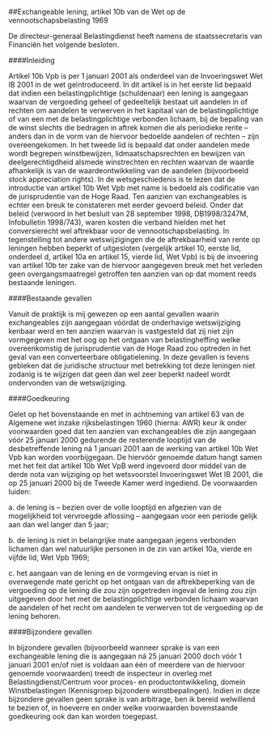 <meta http-equiv='Content-Type' content='text/html; charset=utf-8' />

##Exchangeable lening, artikel 10b van de Wet op de vennootschapsbelasting 1969

De directeur-generaal Belastingdienst heeft namens de staatssecretaris van Financiën het volgende besloten.     

####Inleiding

Artikel 10b Vpb is per 1 januari 2001 als onderdeel van de Invoeringswet Wet IB 2001 in de wet geïntroduceerd. In dit artikel is in het eerste lid bepaald dat indien een belastingplichtige (schuldenaar) een lening is aangegaan waarvan de vergoeding geheel of gedeeltelijk bestaat uit aandelen in of rechten om aandelen te verwerven in het kapitaal van de belastingplichtige of van een met de belastingplichtige verbonden lichaam, bij de bepaling van de winst slechts die bedragen in aftrek komen die als periodieke rente – anders dan in de vorm van de hiervoor bedoelde aandelen of rechten – zijn overeengekomen. In het tweede lid is bepaald dat onder aandelen mede wordt begrepen winstbewijzen, lidmaatschapsrechten en bewijzen van deelgerechtigdheid alsmede winstrechten en rechten waarvan de waarde afhankelijk is van de waardeontwikkeling van de aandelen (bijvoorbeeld stock appreciation rights). In de wetsgeschiedenis is te lezen dat de introductie van artikel 10b Wet Vpb met name is bedoeld als codificatie van de jurisprudentie van de Hoge Raad. Ten aanzien van exchangeables is echter een breuk te constateren met eerder gevoerd beleid. Onder dat beleid (verwoord in het besluit van 28 september 1998, DB1998/3247M, Infobulletin 1998/743), waren kosten die verband hielden met het conversierecht wel aftrekbaar voor de vennootschapsbelasting. In tegenstelling tot andere wetswijzigingen die de aftrekbaarheid van rente op leningen hebben beperkt of uitgesloten (vergelijk artikel 10, eerste lid, onderdeel d, artikel 10a en artikel 15, vierde lid, Wet Vpb) is bij de invoering van artikel 10b ter zake van de hiervoor aangegeven breuk met het verleden geen overgangsmaatregel getroffen ten aanzien van op dat moment reeds bestaande leningen.    

####Bestaande gevallen

Vanuit de praktijk is mij gewezen op een aantal gevallen waarin exchangeables zijn aangegaan vóórdat de onderhavige wetswijziging kenbaar werd en ten aanzien waarvan is vastgesteld dat zij niet zijn vormgegeven met het oog op het ontgaan van belastingheffing welke overeenkomstig de jurisprudentie van de Hoge Raad zou optreden in het geval van een converteerbare obligatielening. In deze gevallen is tevens gebleken dat de juridische structuur met betrekking tot deze leningen niet zodanig is te wijzigen dat geen dan wel zeer beperkt nadeel wordt ondervonden van de wetswijziging.    

####Goedkeuring

Gelet op het bovenstaande en met in achtneming van artikel 63 van de Algemene wet inzake rijksbelastingen 1960 (hierna: AWR) keur ik onder voorwaarden goed dat ten aanzien van exchangeables die zijn aangegaan vóór 25 januari 2000 gedurende de resterende looptijd van de desbetreffende lening ná 1 januari 2001 aan de werking van artikel 10b Wet Vpb kan worden voorbijgegaan. De hiervóór genoemde datum hangt samen met het feit dat artikel 10b Wet VpB werd ingevoerd door middel van de derde nota van wijziging op het wetsvoorstel Invoeringswet Wet IB 2001, die op 25 januari 2000 bij de Tweede Kamer werd ingediend. De voorwaarden luiden: 

a. de lening is – bezien over de volle looptijd en afgezien van de mogelijkheid tot vervroegde aflossing – aangegaan voor een periode gelijk aan dan wel langer dan 5 jaar;  

b. de lening is niet in belangrijke mate aangegaan jegens verbonden lichamen dan wel natuurlijke personen in de zin van artikel 10a, vierde en vijfde lid, Wet Vpb 1969;  

c. het aangaan van de lening en de vormgeving ervan is niet in overwegende mate gericht op het ontgaan van de aftrekbeperking van de vergoeding op de lening die zou zijn opgetreden ingeval de lening zou zijn uitgegeven door het met de belastingplichtige verbonden lichaam waarvan de aandelen of het recht om aandelen te verwerven tot de vergoeding op de lening behoren.      

####Bijzondere gevallen

In bijzondere gevallen (bijvoorbeeld wanneer sprake is van een exchangeable lening die is aangegaan ná 25 januari 2000 doch vóór 1 januari 2001 en/of niet is voldaan aan één of meerdere van de hiervoor genoemde voorwaarden) treedt de inspecteur in overleg met Belastingdienst/Centrum voor proces- en productontwikkeling, domein Winstbelastingen (Kennisgroep bijzondere winstbepalingen). Indien in deze bijzondere gevallen geen sprake is van arbitrage, ben ik bereid welwillend te bezien of, in hoeverre en onder welke voorwaarden bovenstaande goedkeuring ook dan kan worden toegepast.     
